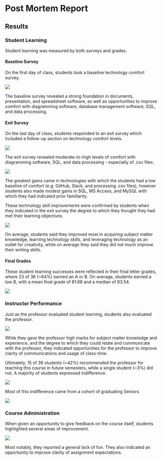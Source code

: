 # Post Mortem Report

## Results



### Student Learning

Student learning was measured by both surveys and grades.

#### Baseline Survey

On the first day of class, students took a baseline technology comfort survey.

![](exit-survey/tech-baseline.png)

The baseline survey revealed a strong foundation in documents, presentation, and spreadsheet software, as well as opportunities to improve comfort with diagramming software, database management software, SQL, and data processing.

#### Exit Survey

On the last day of class, students responded to an exit survey which included a follow-up section on technology comfort levels.

![](exit-survey/tech-eval.png)

The exit survey revealed moderate-to-high levels of comfort with diagramming software, SQL, and data processing - especially of .csv files.

![](exit-survey/tech-improvements.png)

The greatest gains came in technologies with which the students had a low baseline of comfort (e.g. GitHub, Slack, and processing .csv files), however students also made modest gains in SQL, MS Access, and MySQL with which they had indicated prior familiarity.

These technology skill improvements were confirmed by students when they indicated in the exit survey the degree to which they thought they had met their learning objectives.

![](exit-survey/learning-eval.png)

On average, students said they improved most in acquiring subject matter knowledge, learning technology skills, and leveraging technology as an outlet for creativity, while on average they said they did not much improve their writing skills.

#### Final Grades

These student learning successes were reflected in their final letter grades, where 23 of 36 (~64%) earned an A or B. On average, students earned a low B, with a mean final grade of 81.68 and a median of 83.54.

![](exit-survey/letter-grades.png)


### Instructor Performance

Just as the professor evaluated student learning, students also evaluated the professor.

![](exit-survey/prof-eval.png)

While they gave the professor high marks for subject matter knowledge and experience, and the degree to which they could relate and communicate with the professor, they indicated opportunities for the professor to improve clarity of communications and usage of class-time.

Ultimately, 15 of 36 students (~42%) recommended the professor for teaching this course in future semesters, while a single student (~3%) did not. A majority of students expressed indifference.

![](exit-survey/prof-rec.png)

Most of this indifference came from a cohort of graduating Seniors.

![](exit-survey/prof-rec-by-gradclass.png)

### Course Administration

When given an opportunity to give feedback on the course itself, students highlighted several areas of improvement.

![](exit-survey/course-eval.png)

Most notably, they reported a general lack of fun. They also indicated an opportunity to improve clarity of assignment expectations.
